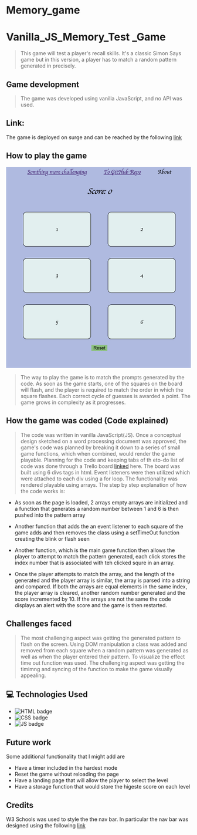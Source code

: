 # Memory_game

# Vanilla_JS_Memory_Test \_Game

> This game will test a player's recall skills. It's a classic Simon Says game but in this version, a player has to match a random pattern generated in precisely.

## Game development

> The game was developed using vanilla JavaScript, and no API was used.

## Link:

The game is deployed on surge and can be reached by the following [link](https://galactic-code.surge.sh/)

## How to play the game

![main page](screenShot.png)

> The way to play the game is to match the prompts generated by the code. As soon as the game starts, one of the squares on the board will flash, and the player is required to match the order in which the square flashes. Each correct cycle of guesses is awarded a point. The game grows in complexity as it progresses.

## How the game was coded (Code explained)

> The code was written in vanilla JavaScript(JS). Once a conceptual design sketched on a word processing document was approved, the game's code was planned by breaking it down to a series of small game functions, which when combined, would render the game playable. Planning for the code and keeping tabs of th eto-do list of code was done through a Trello board [linked](https://trello.com/b/d5CAAMGT/memory-game) here.
> The board was built using 6 divs tags in html. Event listeners were then utilized which were attached to each div using a for loop. The functionality was rendered playable using arrays. The step by step explanation of how the code works is:

- As soon as the page is loaded, 2 arrays empty arrays are initialized and a function that generates a random number between 1 and 6 is then pushed into the pattern array

- Another function that adds the an event listener to each square of the game adds and then removes the class using a setTimeOut function creating the blink or flash seen

- Another function, which is the main game function then allows the player to attempt to match the pattern generated, each click stores the index number that is associated with teh clicked squre in an array.

- Once the player attempts to match the array, and the length of the generated and the player array is similar, the array is parsed into a string and compared. If both the arrays are equal elements in the same index, the player array is cleared, another random number generated and the score incremented by 10. If the arrays are not the same the code displays an alert with the score and the game is then restarted.

## Challenges faced

> The most challenging aspect was getting the generated pattern to flash on the screen. Using DOM manipulation a class was added and removed from each square when a random pattern was generated as well as when the player entered their pattern. To visualize the effect time out function was used. The challenging aspect was getting the timimng and syncing of the function to make the game visually appealing.

## :computer: Technologies Used

- ![HTML badge](https://img.shields.io/badge/HTML5-E34F26?style=for-the-badge&logo=html5&logoColor=white)
- ![CSS badge](https://img.shields.io/badge/CSS3-1572B6?style=for-the-badge&logo=css3&logoColor=white)
- ![JS badge](https://img.shields.io/badge/JavaScript-323330?style=for-the-badge&logo=javascript&logoColor=F7DF1E)

## Future work

Some additional functionality that I might add are

- Have a timer included in the hardest mode
- Reset the game without reloading the page
- Have a landing page that will allow the player to select the level
- Have a storage function that would store the higeste score on each level

## Credits

W3 Schools was used to style the the nav bar. In particular the nav bar was designed using the following [link](https://www.w3schools.com/howto/howto_css_dropdown_navbar.asp)
